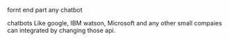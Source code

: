 fornt end part any chatbot 

chatbots Like google, IBM watson, Microsoft and any other small compaies can integrated by changing those api. 
